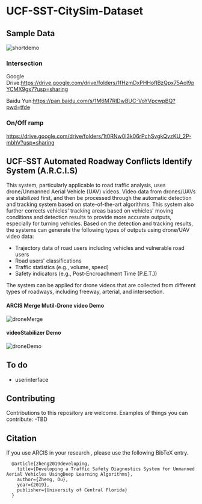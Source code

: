 # UCF-SST-CitySim-Dataset

## Sample Data
![shortdemo](https://github.com/ozheng1993/UCF-SST-City-Sim-Dataset/blob/main/asset/short.gif)
### Intersection
Google Drive:https://drive.google.com/drive/folders/1fHzmDxPHHofIBzQpx75Aol9pYCMX9gx7?usp=sharing

Baidu Yun:https://pan.baidu.com/s/1M6M7RlDwBUC-VoYVpcwpBQ?pwd=tfde
### On/Off ramp
https://drive.google.com/drive/folders/1t0RNw0I3k06rPchSvgkQvzKU_2P-mbhV?usp=sharing



## UCF-SST Automated Roadway Conflicts Identify System (A.R.C.I.S)

This system, particularly applicable to road traffic analysis, uses drone/Unmanned Aerial Vehicle (UAV) videos. Video data from drones/UAVs are stabilized first, and then be processed through the automatic detection and tracking system based on state-of-the-art algorithms. This system also further corrects vehicles' tracking areas based on vehicles' moving conditions and detection results to provide more accurate outputs, especially for turning vehicles. Based on the detection and tracking results, the systems can generate the following types of outputs using drone/UAV video data:
- Trajectory data of road users including vehicles and vulnerable road users
- Road users' classifications
- Traffic statistics (e.g., volume, speed)
- Safety indicators (e.g., Post-Encroachment Time (P.E.T.))

The system can be applied for drone videos that are collected from different types of roadways, including freeway, arterial, and intersection.

#### ARCIS Merge Mutil-Drone video Demo
![droneMerge](https://github.com/ozheng1993/A-R-C-I-S/blob/master/asset/droneMerge.gif)

#### videoStabilizer Demo
![droneDemo](https://github.com/ozheng1993/videoStabilizer/blob/master/assets/demo.gif)

## To do

* userinterface

## Contributing
Contributions to this repository are welcome. Examples of things you can contribute:
-TBD

## Citation

If you use ARCIS in your research , please use the following BibTeX entry.

      @article{zheng2019developing,
        title={Developing a Traffic Safety Diagnostics System for Unmanned Aerial Vehicles UsingDeep Learning Algorithms},
        author={Zheng, Ou},
        year={2019},
        publisher={University of Central Florida}
      }
